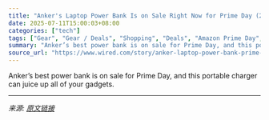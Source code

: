 ```yaml
---
title: "Anker's Laptop Power Bank Is on Sale Right Now for Prime Day (2025)"
date: 2025-07-11T15:00:03+08:00
categories: ["tech"]
tags: ["Gear", "Gear / Deals", "Shopping", "Deals", "Amazon Prime Day", "charging", "accessories", "Accessories and Peripherals", "Prime Day"]
summary: "Anker’s best power bank is on sale for Prime Day, and this portable charger can juice up all of your gadgets."
source_url: "https://www.wired.com/story/anker-laptop-power-bank-prime-day-deal-july-2025/"
---
```


Anker’s best power bank is on sale for Prime Day, and this portable charger can juice up all of your gadgets.

---

*来源: [原文链接](https://www.wired.com/story/anker-laptop-power-bank-prime-day-deal-july-2025/)*
